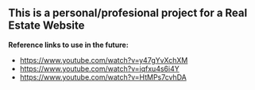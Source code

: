 ## This is a personal/profesional project for a Real Estate Website

**Reference links to use in the future:**
- https://www.youtube.com/watch?v=y47gYvXchXM
- https://www.youtube.com/watch?v=iqfxu4s6i4Y
- https://www.youtube.com/watch?v=HtMPs7cvhDA
